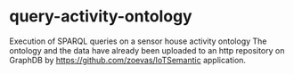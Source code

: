 # query-activity-ontology
Execution of SPARQL queries on a sensor house activity ontology
The ontology and the data have already been uploaded to an http repository on GraphDB by https://github.com/zoevas/IoTSemantic application.
